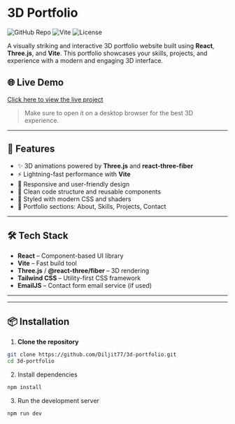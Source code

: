 # 3D Portfolio

![GitHub Repo](https://img.shields.io/badge/GitHub-3D--Portfolio-blue?logo=github)
![Vite](https://img.shields.io/badge/Built%20With-Vite-purple?logo=vite)
![License](https://img.shields.io/badge/License-MIT-green)

A visually striking and interactive 3D portfolio website built using **React**, **Three.js**, and **Vite**. This portfolio showcases your skills, projects, and experience with a modern and engaging 3D interface.

## 🌐 Live Demo

[Click here to view the live project](https://diljit77.github.io/3d-portfolio)

> Make sure to open it on a desktop browser for the best 3D experience.

---

## 🚀 Features

- ✨ 3D animations powered by **Three.js** and **react-three-fiber**
- ⚡ Lightning-fast performance with **Vite**
- 📱 Responsive and user-friendly design
- 🧠 Clean code structure and reusable components
- 🎨 Styled with modern CSS and shaders
- 💼 Portfolio sections: About, Skills, Projects, Contact

---

## 🛠️ Tech Stack

- **React** – Component-based UI library
- **Vite** – Fast build tool
- **Three.js** / **@react-three/fiber** – 3D rendering
- **Tailwind CSS** – Utility-first CSS framework
- **EmailJS** – Contact form email service (if used)

---


---

## 📦 Installation

1. **Clone the repository**

```bash
git clone https://github.com/Diljit77/3d-portfolio.git
cd 3d-portfolio
```
2. Install dependencies
```bash
npm install

```
3. Run the development server
   
```bash
npm run dev

```
